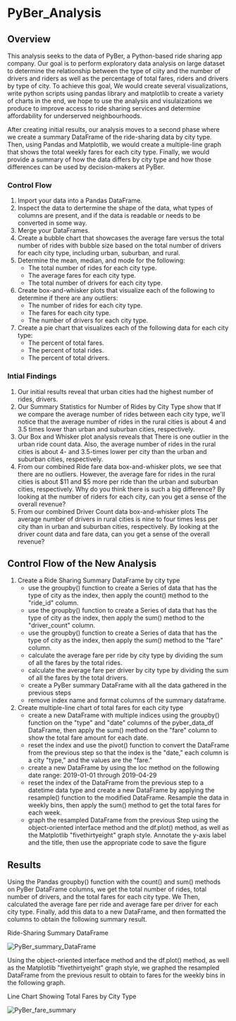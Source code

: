 # PyBer_Analysis
## Overview
This analysis seeks to the data of PyBer, a Python-based ride sharing app company. Our goal is to perform exploratory data analysis on large dataset to determine the relationship between the type of ciity and the number of drivers and riders as well as the percentage of total fares, riders and drivers by type of city. To achieve this goal, We would create several visualizations, write python scripts using pandas library and matplotlib to create a variety of charts in the end, we hope to use the analysis and visulaizations we produce to improve access to ride sharing services and determine affordability for underserved neighbourhoods.

After creating initial results, our analysis moves to a second phase where we create a summary DataFrame of the ride-sharing data by city type. Then, using Pandas and Matplotlib, we would create a multiple-line graph that shows the total weekly fares for each city type. Finally, we would provide a summary of how the data differs by city type and how those differences can be used by decision-makers at PyBer.

### Control Flow
1. Import your data into a Pandas DataFrame.
2. Inspect the data to dertermine the shape of the data, what types of columns are present, and if the data is readable or needs to be converted in some way.
3. Merge your DataFrames.
4. Create a bubble chart that showcases the average fare versus the total number of rides with bubble size based on the total number of drivers for each city type, including urban, suburban, and rural.
5. Determine the mean, median, and mode for the following:
    - The total number of rides for each city type.
    - The average fares for each city type.
    - The total number of drivers for each city type.
6. Create box-and-whisker plots that visualize each of the following to determine if there are any outliers:
    - The number of rides for each city type.
    - The fares for each city type.
    - The number of drivers for each city type.
7. Create a pie chart that visualizes each of the following data for each city type:
    - The percent of total fares.
    - The percent of total rides.
    - The percent of total drivers.

### Intial Findings
1. Our initial results reveal that urban cities had the highest number of rides, drivers.
2. Our Summary Statistics for Number of Rides by City Type show that If we compare the average number of rides between each city type, we'll notice that the average number of rides in the rural cities is about 4 and 3.5 times lower than urban and suburban cities, respectively.
3. Our Box and Whisker plot analysis reveals that There is one outlier in the urban ride count data. Also, the average number of rides in the rural cities is about 4- and 3.5-times lower per city than the urban and suburban cities, respectively.
4. From our combined Ride fare data box-and-whisker plots, we see that there are no outliers. However, the average fare for rides in the rural cities is about $11 and $5 more per ride than the urban and suburban cities, respectively. Why do you think there is such a big difference? By looking at the number of riders for each city, can you get a sense of the overall revenue?
5. From our combined Driver Count data box-and-whisker plots The average number of drivers in rural cities is nine to four times less per city than in urban and suburban cities, respectively. By looking at the driver count data and fare data, can you get a sense of the overall revenue?

## Control Flow of the New Analysis
1. Create a Ride Sharing Summary DataFrame by city type
    - use the groupby() function to create a Series of data that has the type of city as the index, then apply the count() method to the "ride_id" column.
    - use the groupby() function to create a Series of data that has the type of city as the index, then apply the sum() method to the "driver_count" column.
    - use the groupby() function to create a Series of data that has the type of city as the index, then apply the sum() method to the "fare" column.
    - calculate the average fare per ride by city type by dividing the sum of all the fares by the total rides.
    - calculate the average fare per driver by city type by dividing the sum of all the fares by the total drivers.
    - create a PyBer summary DataFrame with all the data gathered in the previous steps
    - remove index name and format columns of the summary dataframe.
2. Create multiple-line chart of total fares for each city type
    - create a new DataFrame with multiple indices using the groupby() function on the "type" and "date" columns of the pyber_data_df DataFrame, then apply the sum() method on the "fare" column to show the total fare amount for each date.
    - reset the index and use the pivot() function to convert the DataFrame from the previous step so that the index is the "date," each column is a city "type," and the values are the "fare."
    - create a new DataFrame by using the loc method on the following date range: 2019-01-01 through 2019-04-29
    - reset the index of the DataFrame from the previous step to a datetime data type and create a new DataFrame by applying the resample() function to the modified DataFrame. Resample the data in weekly bins, then apply the sum() method to get the total fares for each week.
    - graph the resampled DataFrame from  the previous Step using the object-oriented interface method and the df.plot() method, as well as the Matplotlib "fivethirtyeight" graph style. Annotate the y-axis label and the title, then use the appropriate code to save the figure

## Results
Using the Pandas groupby() function with the count() and sum() methods on PyBer DataFrame columns, we get the total number of rides, total number of drivers, and the total fares for each city type. We Then, calculated the average fare per ride and average fare per driver for each city type. Finally, add this data to a new DataFrame, and then formatted the columns to obtain the following summary result.

Ride-Sharing Summary DataFrame

![PyBer_summary_DataFrame](https://user-images.githubusercontent.com/67847583/119545944-fa5b6f00-bd58-11eb-9b82-702276085bbb.png)


Using the object-oriented interface method and the df.plot() method, as well as the Matplotlib "fivethirtyeight" graph style, we graphed the resampled DataFrame from the previous result to obtain to fares for the weekly bins in the following graph.

Line Chart Showing Total Fares by City Type

![PyBer_fare_summary](https://user-images.githubusercontent.com/67847583/119551868-b6b83380-bd5f-11eb-99bb-102ce2743fd3.png)









